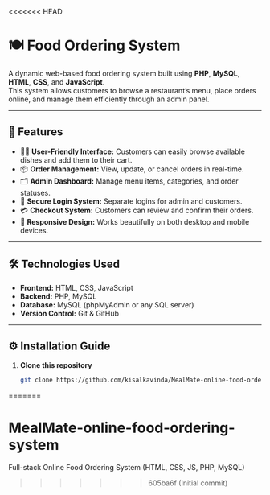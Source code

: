 <<<<<<< HEAD
# 🍽️ Food Ordering System

A dynamic web-based food ordering system built using **PHP**, **MySQL**, **HTML**, **CSS**, and **JavaScript**.  
This system allows customers to browse a restaurant’s menu, place orders online, and manage them efficiently through an admin panel.

---

## 🚀 Features

- 🧑‍🍳 **User-Friendly Interface:** Customers can easily browse available dishes and add them to their cart.
- 📦 **Order Management:** View, update, or cancel orders in real-time.
- 🗂️ **Admin Dashboard:** Manage menu items, categories, and order statuses.
- 🔐 **Secure Login System:** Separate logins for admin and customers.
- 💳 **Checkout System:** Customers can review and confirm their orders.
- 📱 **Responsive Design:** Works beautifully on both desktop and mobile devices.

---

## 🛠️ Technologies Used

- **Frontend:** HTML, CSS, JavaScript  
- **Backend:** PHP, MySQL  
- **Database:** MySQL (phpMyAdmin or any SQL server)  
- **Version Control:** Git & GitHub  

---

## ⚙️ Installation Guide

1. **Clone this repository**
   ```bash
   git clone https://github.com/kisalkavinda/MealMate-online-food-ordering-system.git
=======
# MealMate-online-food-ordering-system
Full-stack Online Food Ordering System (HTML, CSS, JS, PHP, MySQL)
>>>>>>> 605ba6f (Initial commit)
